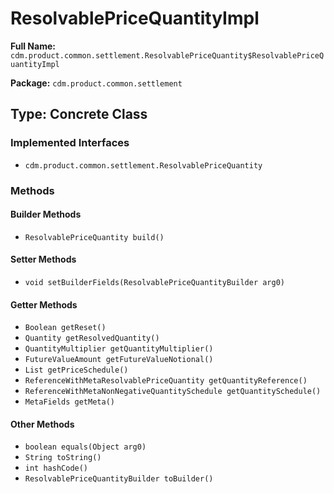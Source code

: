 # ResolvablePriceQuantityImpl

**Full Name:** `cdm.product.common.settlement.ResolvablePriceQuantity$ResolvablePriceQuantityImpl`

**Package:** `cdm.product.common.settlement`

## Type: Concrete Class

### Implemented Interfaces

- `cdm.product.common.settlement.ResolvablePriceQuantity`

### Methods

#### Builder Methods

- `ResolvablePriceQuantity build()`

#### Setter Methods

- `void setBuilderFields(ResolvablePriceQuantityBuilder arg0)`

#### Getter Methods

- `Boolean getReset()`
- `Quantity getResolvedQuantity()`
- `QuantityMultiplier getQuantityMultiplier()`
- `FutureValueAmount getFutureValueNotional()`
- `List getPriceSchedule()`
- `ReferenceWithMetaResolvablePriceQuantity getQuantityReference()`
- `ReferenceWithMetaNonNegativeQuantitySchedule getQuantitySchedule()`
- `MetaFields getMeta()`

#### Other Methods

- `boolean equals(Object arg0)`
- `String toString()`
- `int hashCode()`
- `ResolvablePriceQuantityBuilder toBuilder()`

